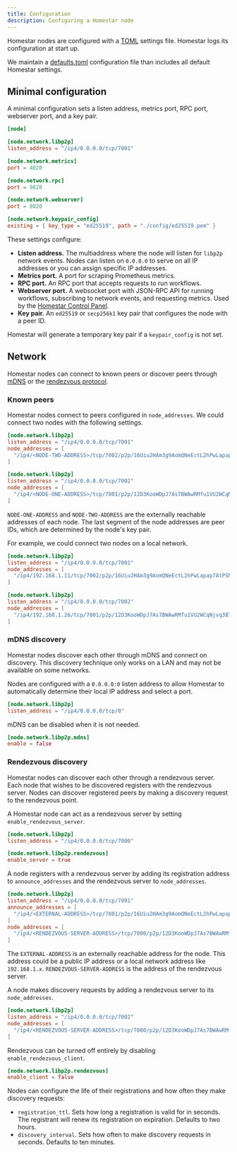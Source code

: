 ```yaml
---
title: Configuration
description: Configuring a Homestar node
---
```


Homestar nodes are configured with a [TOML](https://toml.io) settings file. Homestar logs its configuration at start up.

We maintain a [defaults.toml](https://github.com/ipvm-wg/homestar/blob/main/homestar-runtime/fixtures/defaults.toml) configuration file than includes all default Homestar settings.

## Minimal configuration

A minimal configuration sets a listen address, metrics port, RPC port, webserver port, and a key pair.

```toml
[node]

[node.network.libp2p]
listen_address = "/ip4/0.0.0.0/tcp/7001"

[node.network.metrics]
port = 4020

[node.network.rpc]
port = 9820

[node.network.webserver]
port = 8020

[node.network.keypair_config]
existing = { key_type = "ed25519", path = "./config/ed25519.pem" }
```

These settings configure:

* **Listen address.** The multiaddress where the node will listen for `libp2p` network events. Nodes can listen on `0.0.0.0` to serve on all IP addresses or you can assign specific IP addresses.
* **Metrics port.** A port for scraping Prometheus metrics.
* **RPC port.** An RPC port that accepts requests to run workflows.
* **Webserver port.** A websocket port with JSON-RPC API for running workflows, subscribing to network events, and requesting metrics. Used by the [Homestar Control Panel](https://github.com/fission-codes/everywhere-computer-control-panel).
* **Key pair.** An `ed25519` or `secp256k1` key pair that configures the node with a peer ID.

Homestar will generate a temporary key pair if a `keypair_config` is not set.

## Network

Homestar nodes can connect to known peers or discover peers through [mDNS](https://docs.libp2p.io/concepts/discovery-routing/mdns/) or the [rendezvous protocol](https://docs.libp2p.io/concepts/discovery-routing/rendezvous/).

### Known peers

Homestar nodes connect to peers configured in `node_addresses`. We could connect two nodes with the following settings.

```toml
[node.network.libp2p]
listen_address = "/ip4/0.0.0.0/tcp/7001"
node_addresses = [
  "/ip4/<NODE-TWO-ADDRESS>/tcp/7002/p2p/16Uiu2HAm3g9AomQNeEctL2hPwLapap7AtPSNt8ZrBny4rLx1W5Dc",
]
```

```toml
[node.network.libp2p]
listen_address = "/ip4/0.0.0.0/tcp/7002"
node_addresses = [
  "/ip4/<NODE-ONE-ADDRESS>/tcp/7001/p2p/12D3KooWDpJ7As7BWAwRMfu1VU2WCqNjvq387JEYKDBj4kx6nXTN",
]
```

`NODE-ONE-ADDRESS` and `NODE-TWO-ADDRESS` are the externally reachable addresses of each node. The last segment of the node addresses are peer IDs, which are determined by the node's key pair.

For example, we could connect two nodes on a local network.

```toml
[node.network.libp2p]
listen_address = "/ip4/0.0.0.0/tcp/7001"
node_addresses = [
  "/ip4/192.168.1.11/tcp/7002/p2p/16Uiu2HAm3g9AomQNeEctL2hPwLapap7AtPSNt8ZrBny4rLx1W5Dc",
]
```

```toml
[node.network.libp2p]
listen_address = "/ip4/0.0.0.0/tcp/7002"
node_addresses = [
  "/ip4/192.168.1.26/tcp/7001/p2p/12D3KooWDpJ7As7BWAwRMfu1VU2WCqNjvq387JEYKDBj4kx6nXTN",
]
```

### mDNS discovery

Homestar nodes discover each other through mDNS and connect on discovery. This discovery technique only works on a LAN and may not be available on some networks.

Nodes are configured with a `0.0.0.0:0` listen address to allow Homestar to automatically determine their local IP address and select a port.

```toml
[node.network.libp2p]
listen_address = "/ip4/0.0.0.0/tcp/0"
```

mDNS can be disabled when it is not needed.

```toml
[node.network.libp2p.mdns]
enable = false
```

### Rendezvous discovery

Homestar nodes can discover each other through a rendezvous server. Each node that wishes to be discovered registers with the rendezvous server. Nodes can discover registered peers by making a discovery request to the rendezvous point.

A Homestar node can act as a rendezvous server by setting `enable_rendezvous_server`.

```toml
[node.network.libp2p]
listen_address = "/ip4/0.0.0.0/tcp/7000"

[node.network.libp2p.rendezvous]
enable_server = true
```

A node registers with a rendezvous server by adding its registration address to `announce_addresses` and the rendezvous server to `node_addresses`.

```toml
[node.network.libp2p]
listen_address = "/ip4/0.0.0.0/tcp/7001"
announce_addresses = [
  "/ip4/<EXTERNAL-ADDRESS>/tcp/7001/p2p/16Uiu2HAm3g9AomQNeEctL2hPwLapap7AtPSNt8ZrBny4rLx1W5Dc",
]
node_addresses = [
  "/ip4/<RENDEZVOUS-SERVER-ADDRESS>/tcp/7000/p2p/12D3KooWDpJ7As7BWAwRMfu1VU2WCqNjvq387JEYKDBj4kx6nXTN",
]
```

The `EXTERNAL-ADDRESS` is an externally reachable address for the node. This address could be a public IP address or a local network address like `192.168.1.x`. `RENDEZVOUS-SERVER-ADDRESS` is the address of the rendezvous server.

A node makes discovery requests by adding a rendezvous server to its `node_addresses`.

```toml
[node.network.libp2p]
listen_address = "/ip4/0.0.0.0/tcp/7002"
node_addresses = [
  "/ip4/<RENDEZVOUS-SERVER-ADDRESS>/tcp/7000/p2p/12D3KooWDpJ7As7BWAwRMfu1VU2WCqNjvq387JEYKDBj4kx6nXTN",
]
```

Rendezvous can be turned off entirely by disabling `enable_rendezvous_client`.

```toml
[node.network.libp2p.rendezvous]
enable_client = false
```

Nodes can configure the life of their registrations and how often they make discovery requests:

* `registration_ttl`. Sets how long a registration is valid for in seconds. The registrant will renew its registration on expiration. Defaults to two hours.
* `discovery_interval`. Sets how often to make discovery requests in seconds. Defaults to ten minutes.
